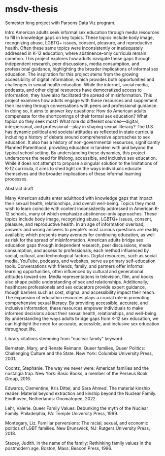 # msdv-thesis
Semester long project with Parsons Data Viz program.

Intro
American adults seek informal sex education through media resources to fill in knowledge gaps on key topics. These topics include body image, recognizing abuse, LGBTQ+ issues, consent, pleasure, and reproductive health. Often these same topics were inconsistently or inadequately addressed in K-12 education, where abstinence-only curricula remain common. This project explores how adults navigate these gaps through independent research, peer discussions, media consumption, and professional guidance, highlighting the broader implications of informal sex education.
The inspiration for this project stems from the growing accessibility of digital information, which provides both opportunities and challenges in sexual health education. While the internet, social media, podcasts, and other digital resources have democratized access to information, they have also facilitated the spread of misinformation. This project examines how adults engage with these resources and supplement their learning through conversations with peers and professional guidance. In doing so, it aims to answer key questions: How do American adults compensate for the shortcomings of their formal sex education? What topics do they seek most? What role do different sources—digital, interpersonal, and professional—play in shaping sexual literacy?
The U.S. has dynamic political and societal attitudes as reflected in state curricula including a history of debate around comprehensive approaches to sex education. It also has a history of non-governmental resources, significantly Planned Parenthood, providing education in tandem with and beyond the typical school setting. 
By understanding these dynamics, this project underscores the need for lifelong, accessible, and inclusive sex education. While it does not attempt to propose a singular solution to the limitations of K-12 curricula, it aims to shed light on the ways individuals educate themselves and the broader implications of these informal learning processes.






Abstract draft

Many American adults enter adulthood with knowledge gaps that impact their sexual health, relationships, and overall well-being. Topics they most wish to learn coincide with content inconsistently addressed in American K-12 schools, many of which emphasize abstinence-only approaches. These topics include body image, recognizing abuse, LGBTQ+ issues, consent, pleasure, and reproductive health. 
In an age of information overload, answers and wrong answers to people's most curious questions are readily available; which presents many avenues for continuing education, as well as risk for the spread of misinformation. American adults bridge sex education gaps through independent research, peer discussions, media consumption, and access to professionals; each method influenced by social, cultural, and technological factors. 
Digital resources, such as social media, YouTube, podcasts, and websites, serve as primary self-education tools. Conversations with friends, family, and partners offer informal learning opportunities, often influenced by cultural and generational attitudes toward sex. Media representations in television, film, and books also shape public understanding of sex and relationships. Additionally, healthcare professionals and sex educators provide expert guidance, though barriers such as cost, stigma, and accessibility impact their reach.
The expansion of education resources plays a crucial role in promoting comprehensive sexual literacy. By providing accessible, accurate, and inclusive information, these resources empower individuals to make informed decisions about their sexual health, relationships, and well-being. By understanding the ways adults bridge gaps from K-12 sex education, we can highlight the need for accurate, accessible, and inclusive sex education throughout life. 










Library citations stemming from "nuclear family" keyword:

Bernstein, Mary, and Renate Reimann. Queer families, Queer Politics: Challenging Culture and the State. New York: Columbia University Press, 2001. 

Coontz, Stephanie. The way we never were: American families and the nostalgia trap. New York: Basic Books, a member of the Perseus Book Group, 2016. 

Edwards, Clementine, Kris Dittel, and Sara Ahmed. The material kinship reader: Material beyond extraction and kinship beyond the Nuclear Family. Eindhoven, Netherlands: Onomatopee, 2022. 

Lehr, Valerie. Queer Family Values: Debunking the myth of the Nuclear Family. Philadelphia, PA: Temple University Press, 1999. 

Montegary, Liz. Familiar perversions: The racial, sexual, and economic politics of LGBT families. New Brunswick, NJ: Rutgers University Press, 2018. 

Stacey, Judith. In the name of the family: Rethinking family values in the postmodern age. Boston, Mass: Beacon Press, 1996. 
